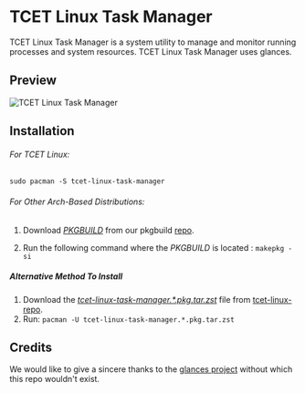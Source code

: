 # TCET Linux Task Manager 
TCET Linux Task Manager is a system utility to manage and monitor running processes and system resources.
TCET Linux Task Manager uses glances.

## Preview

![TCET Linux Task Manager](https://github.com/tcet-opensource/tcet-linux-assets/blob/main/tcet-linux/task-manager.png)

## Installation

###### For TCET Linux:
`sudo pacman -S tcet-linux-task-manager`

###### For Other Arch-Based Distributions:

1. Download *[PKGBUILD](https://raw.githubusercontent.com/tcet-opensource/tcet-linux-pkgbuild/main/apps/tcet-linux-task-manager/PKGBUILD)* from our pkgbuild [ repo](https://github.com/tcet-opensource/tcet-linux-pkgbuild/).

2. Run the following command where the *PKGBUILD* is located :
`makepkg -si`

##### Alternative Method To Install 
1. Download the [*tcet-linux-task-manager.\*.pkg.tar.zst*](https://github.com/tcet-opensource/tcet-linux-repo/raw/main/x86_64/tcet-linux-task-manager-23.08-3-x86_64.pkg.tar.zst) file from [tcet-linux-repo](https://github.com/tcet-opensource/tcet-linux-repo).
1. Run:
    `pacman -U tcet-linux-task-manager.*.pkg.tar.zst`

## Credits

We would like to give a sincere thanks to the [glances project](https://github.com/nicolargo/glances) without which this repo wouldn't exist. 
